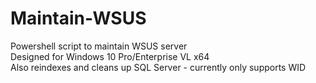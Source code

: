 # Maintain-WSUS
Powershell script to maintain WSUS server  
Designed for Windows 10 Pro/Enterprise VL x64  
Also reindexes and cleans up SQL Server - currently only supports WID
